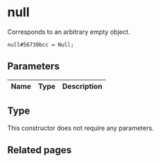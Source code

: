 # null
Corresponds to an arbitrary empty object.

```
null#56730bcc = Null;
```

## Parameters
| Name | Type | Description |
| ---- | :----: | ----------- |


## Type
This constructor does not require any parameters.

## Related pages

